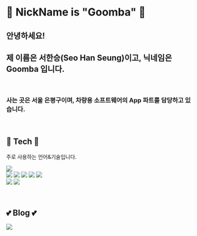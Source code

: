<!--### Hi there 👋

**goomba25/goomba25** is a ✨ _special_ ✨ repository because its `README.md` (this file) appears on your GitHub profile.

Here are some ideas to get you started:

- 🔭 I’m currently working on ...
- 🌱 I’m currently learning ...
- 👯 I’m looking to collaborate on ...
- 🤔 I’m looking for help with ...
- 💬 Ask me about ...
- 📫 How to reach me: ...
- 😄 Pronouns: ...
- ⚡ Fun fact: ...
-->

<h1> 	
&#127812; NickName is "Goomba" &#127812;
</h1>

## 안녕하세요!   
## 제 이름은 서한승(Seo Han Seung)이고, 닉네임은 Goomba 입니다.

<br/>

### 사는 곳은 서울 은평구이며, 차량용 소프트웨어의 App 파트를 담당하고 있습니다.

<br/>

<h2> &#127775; Tech &#127775; </h3>

주로 사용하는 언어&기술입니다.

<img src="https://img.shields.io/badge/Ubuntu-E95420?style=flat-square&logo=Ubuntu&logoColor=white"/></a>
</br>
<img src="https://img.shields.io/badge/C-A8B9CC?style=flat-square&logo=C&logoColor=white"/></a>
<img src="https://img.shields.io/badge/C++-00599C?style=flat-square&logo=C%2B%2B&logoColor=white"/></a>
<img src="https://img.shields.io/badge/Qt-41CD52?style=flat-square&logo=Qt&logoColor=white"/></a>
<img src="https://img.shields.io/badge/Kotlin-0095D5?style=flat-square&logo=Kotlin&logoColor=white"/></a>
<img src="https://img.shields.io/badge/Java-007396?style=flat-square&logo=Java&logoColor=white"/></a>
</br>
<img src="https://img.shields.io/badge/Python-3776AB?style=flat-square&logo=Python&logoColor=white"/></a>
<img src="https://img.shields.io/badge/Vue.js-4FC08D?style=flat-square&logo=Vue.js&logoColor=white"/></a>

</br>

<h2> &#128149; Blog &#128149; </h2>

<p>
<a href="https://goomba25.github.io/"><img src="https://img.shields.io/badge/Github%20Blog-181717?style=flat-square&logo=GitHub&logoColor=white&link=https://goomba25.github.io"/></a>&nbsp
</p>